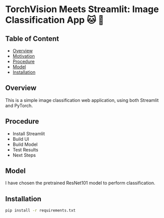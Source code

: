 # TorchVision Meets Streamlit: Image Classification App :cat: :dog:

## Table of Content
  * [Overview](#overview)
  * [Motivation](#motivation)
  * [Procedure](#procedure)
  * [Model](#model)
  * [Installation](#installation)
  
## Overview
This is a simple image classification web application, using both Streamlit and PyTorch.

## Procedure
  * Install Streamlit
  * Build UI
  * Build Model
  * Test Results
  * Next Steps
  
## Model
I have chosen the pretrained ResNet101 model to perform classification.
  
## Installation
```bash
pip install -r requirements.txt
```


